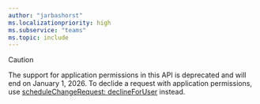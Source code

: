 ```yaml
---
author: "jarbashorst"
ms.localizationpriority: high
ms.subservice: "teams"
ms.topic: include
---
```


<!-- markdownlint-disable MD041-->

> [!CAUTION]
> The support for application permissions in this API is deprecated and will end on January 1, 2026. To declide a request with application permissions, use [scheduleChangeRequest: declineForUser](/graph/api/schedulechangerequest-declineforuser?view=graph-rest-beta&preserve-view=true) instead.

